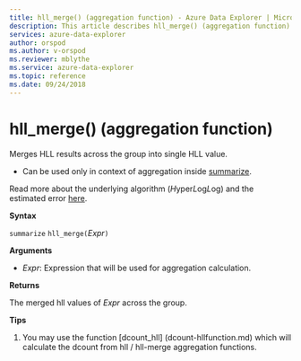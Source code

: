 ```yaml
---
title: hll_merge() (aggregation function) - Azure Data Explorer | Microsoft Docs
description: This article describes hll_merge() (aggregation function) in Azure Data Explorer.
services: azure-data-explorer
author: orspod
ms.author: v-orspod
ms.reviewer: mblythe
ms.service: azure-data-explorer
ms.topic: reference
ms.date: 09/24/2018
---
```

# hll_merge() (aggregation function)

Merges HLL results across the group into single HLL value.

* Can be used only in context of aggregation inside [summarize](summarizeoperator.md).

Read more about the underlying algorithm (*H*yper*L*og*L*og) and the estimated error [here](dcount-aggfunction.md#estimation-error-of-dcount).

**Syntax**

`summarize` `hll_merge(`*Expr*`)`

**Arguments**

* *Expr*: Expression that will be used for aggregation calculation. 

**Returns**

The merged hll values of *Expr* across the group.
 
**Tips**

1) You may use the function [dcount_hll] (dcount-hllfunction.md) which will calculate the dcount from hll / hll-merge aggregation functions.